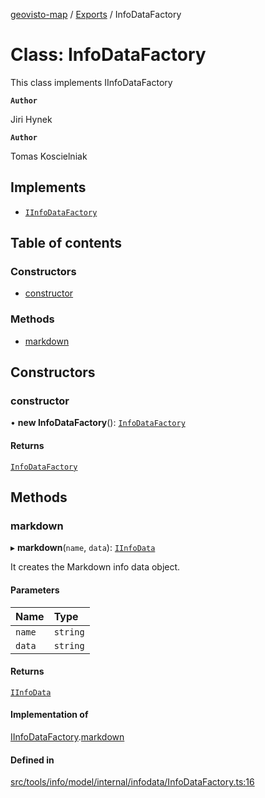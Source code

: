 [geovisto-map](../README.md) / [Exports](../modules.md) / InfoDataFactory

# Class: InfoDataFactory

This class implements IInfoDataFactory

**`Author`**

Jiri Hynek

**`Author`**

Tomas Koscielniak

## Implements

- [`IInfoDataFactory`](../interfaces/IInfoDataFactory.md)

## Table of contents

### Constructors

- [constructor](InfoDataFactory.md#constructor)

### Methods

- [markdown](InfoDataFactory.md#markdown)

## Constructors

### constructor

• **new InfoDataFactory**(): [`InfoDataFactory`](InfoDataFactory.md)

#### Returns

[`InfoDataFactory`](InfoDataFactory.md)

## Methods

### markdown

▸ **markdown**(`name`, `data`): [`IInfoData`](../interfaces/IInfoData.md)

It creates the Markdown info data object.

#### Parameters

| Name | Type |
| :------ | :------ |
| `name` | `string` |
| `data` | `string` |

#### Returns

[`IInfoData`](../interfaces/IInfoData.md)

#### Implementation of

[IInfoDataFactory](../interfaces/IInfoDataFactory.md).[markdown](../interfaces/IInfoDataFactory.md#markdown)

#### Defined in

[src/tools/info/model/internal/infodata/InfoDataFactory.ts:16](https://github.com/geovisto/geovisto-map/blob/e22d774889dbc28cc1ec62933ecf6bab6690f172/src/tools/info/model/internal/infodata/InfoDataFactory.ts#L16)
